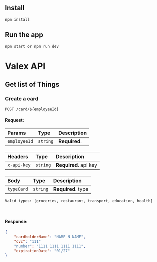 
## Install

    npm install

## Run the app

    npm start or npm run dev

# Valex API 

## Get list of Things

### Create a card

```http
POST /card/${employeeId}
```

#### Request:

| Params      | Type      | Description           |
| :---------- | :-------- | :-------------------- |
| `employeeId` | `string` | **Required**.         |

####

| Headers     | Type     | Description           |
| :---------- | :------- | :-------------------- |
| `x-api-key` | `string` | **Required**. api key |

####

| Body   | Type       | Description             |
| :----- | :--------- | :---------------------- |
| `typeCard` | `string` | **Required**.    type |

`Valid types: [groceries, restaurant, transport, education, health]`

</br>

#### Response:

```json
{	
	"cardholderName": "NAME N NAME",
	"cvc": "111"
	"number": "1111 1111 1111 1111",
	"expirationDate": "01/27"
}
```

